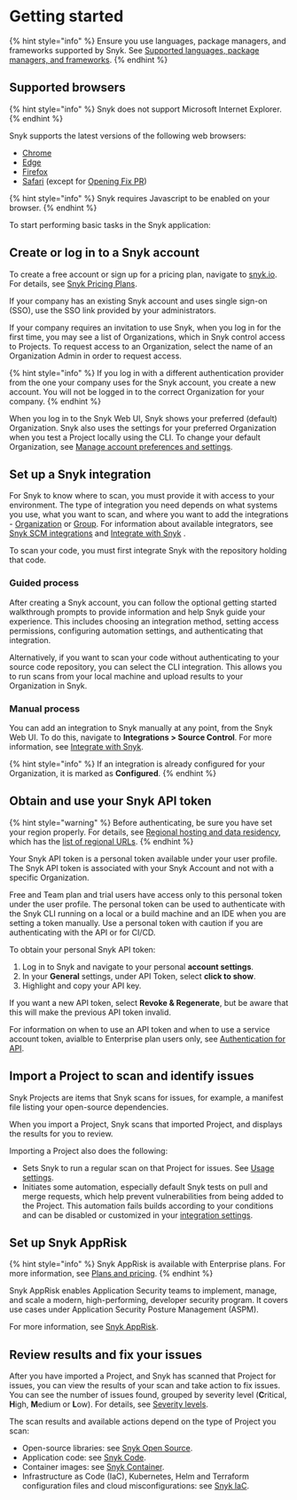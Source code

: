 # Getting started



{% hint style="info" %}
Ensure you use languages, package managers, and frameworks supported by Snyk. See [Supported languages, package managers, and frameworks](../supported-languages-package-managers-and-frameworks/).
{% endhint %}

## Supported browsers

{% hint style="info" %}
Snyk does not support Microsoft Internet Explorer.
{% endhint %}

Snyk supports the latest versions of the following web browsers:

* [Chrome](https://www.google.com/chrome/)
* [Edge](https://www.microsoft.com/en-us/edge?form=MA13FJ)
* [Firefox](https://www.mozilla.org/en-US/firefox/new/)
* [Safari](https://www.apple.com/safari/) (except for [Opening Fix PR](../scan-with-snyk/pull-requests/snyk-pull-or-merge-requests/))

{% hint style="info" %}
Snyk requires Javascript to be enabled on your browser.
{% endhint %}

To start performing basic tasks in the Snyk application:

## **Create or log in to a Snyk account**

To create a free account or sign up for a pricing plan, navigate to [snyk.io](https://snyk.io/). For details, see [Snyk Pricing Plans](https://docs.snyk.io/implement-snyk/enterprise-implementation-guide/trial-limitations).&#x20;

If your company has an existing Snyk account and uses single sign-on (SSO), use the SSO link provided by your administrators.

If your company requires an invitation to use Snyk, when you log in for the first time, you may see a list of Organizations, which in Snyk control access to Projects. To request access to an Organization, select the name of an Organization Admin in order to request access.

{% hint style="info" %}
If you log in with a different authentication provider from the one your company uses for the Snyk account, you create a new account. You will not be logged in to the correct Organization for your company.
{% endhint %}

When you log in to the Snyk Web UI, Snyk shows your preferred (default) Organization. Snyk also uses the settings for your preferred Organization when you test a Project locally using the CLI. To change your default Organization, see [Manage account preferences and settings](snyk-web-ui.md#manage-account-preferences-and-settings).

## **Set up a Snyk integration**

For Snyk to know where to scan, you must provide it with access to your environment. The type of integration you need depends on what systems you use, what you want to scan, and where you want to add the integrations - [Organization](https://docs.snyk.io/integrate-with-snyk#integrations-for-snyk) or [Group](https://docs.snyk.io/integrate-with-snyk#integrations-for-snyk-apprisk). For information about available integrators, see [Snyk SCM integrations](https://docs.snyk.io/scm-ide-and-ci-cd-integrations/snyk-scm-integrations) and [Integrate with Snyk](https://docs.snyk.io/integrate-with-snyk) .

To scan your code, you must first integrate Snyk with the repository holding that code.

### Guided process

After creating a Snyk account, you can follow the optional getting started walkthrough prompts to provide information and help Snyk guide your experience. This includes choosing an integration method, setting access permissions, configuring automation settings, and authenticating that integration.

Alternatively, if you want to scan your code without authenticating to your source code repository, you can select the CLI integration. This allows you to run scans from your local machine and upload results to your Organization in Snyk.

### Manual process

You can add an integration to Snyk manually at any point, from the Snyk Web UI. To do this, navigate to **Integrations > Source Control**. For more information, see [Integrate with Snyk](../integrate-with-snyk/).

{% hint style="info" %}
If an integration is already configured for your Organization, it is marked as **Configured**.
{% endhint %}

## Obtain and use your Snyk API token

{% hint style="warning" %}
Before authenticating, be sure you have set your region properly. For details, see [Regional hosting and data residency](../working-with-snyk/regional-hosting-and-data-residency.md), which has the [list of regional URLs](../working-with-snyk/regional-hosting-and-data-residency.md#regional-urls).
{% endhint %}

Your Snyk API token is a personal token available under your user profile. The Snyk API token is associated with your Snyk Account and not with a specific Organization.

Free and Team plan and trial users have access only to this personal token under the user profile. The personal token can be used to authenticate with the Snyk CLI running on a local or a build machine and an IDE when you are setting a token manually. Use a personal token with caution if you are authenticating with the API or for CI/CD.

To obtain your personal Snyk API token:

1. Log in to Snyk and navigate to your personal **account settings**.&#x20;
2. In your **General** settings, under API Token, select **click to show**.
3. Highlight and copy your API key.

If you want a new API token, select **Revoke & Regenerate**, but be aware that this will make the previous API token invalid.

For information on when to use an API token and when to use a service account token, avialble to Enterprise plan users only, see [Authentication for API](../snyk-api/rest-api/authentication-for-api/).

## Import a Project to scan and identify issues

Snyk Projects are items that Snyk scans for issues, for example, a manifest file listing your open-source dependencies.

When you import a Project, Snyk scans that imported Project, and displays the results for you to review.

Importing a Project also does the following:

* Sets Snyk to run a regular scan on that Project for issues. See [Usage settings](../snyk-admin/groups-and-organizations/usage-settings.md).
* Initiates some automation, especially default Snyk tests on pull and merge requests, which help prevent vulnerabilities from being added to the Project. This automation fails builds according to your conditions and can be disabled or customized in your [integration settings](../scm-ide-and-ci-cd-integrations/snyk-scm-integrations/).

## Set up Snyk AppRisk&#x20;

{% hint style="info" %}
Snyk AppRisk is available with Enterprise plans. For more information, see [Plans and pricing](https://snyk.io/plans/).
{% endhint %}

Snyk AppRisk enables Application Security teams to implement, manage, and scale a modern, high-performing, developer security program. It covers use cases under Application Security Posture Management (ASPM).&#x20;

For more information, see [Snyk AppRisk](../scan-with-snyk/snyk-apprisk/).

## Review results and fix your issues

After you have imported a Project, and Snyk has scanned that Project for issues, you can view the results of your scan and take action to fix issues.  You can see the number of issues found, grouped by severity level (**C**ritical, **H**igh, **M**edium or **L**ow). For details, see [Severity levels](../manage-risk/prioritize-issues-for-fixing/severity-levels.md).

The scan results and available actions depend on the type of Project you scan:

* Open-source libraries: see [Snyk Open Source](../scan-with-snyk/snyk-open-source/).
* Application code: see [Snyk Code](../scan-with-snyk/snyk-code/).
* Container images: see [Snyk Container](../scan-with-snyk/snyk-container/scan-container-images.md).
* Infrastructure as Code (IaC), Kubernetes, Helm and Terraform configuration files and cloud misconfigurations: see [Snyk IaC](../scan-with-snyk/snyk-iac/).
